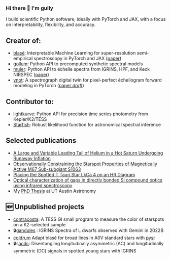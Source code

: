 ### Hi there 👋 I'm gully
I build scientific Python software, ideally with PyTorch and JAX, with a focus on interpretability, flexibility, and accuracy.

## Creator of:
- [blasé](https://blase.readthedocs.io): Interpretable Machine Learning for super-resolution semi-empirical spectroscopy in PyTorch and JAX ([paper](https://ui.adsabs.harvard.edu/abs/2022ApJ...941..200G/abstract))
- [gollum](https://gollum-astro.readthedocs.io): Python API to precomputed synthetic spectral models
- [muler](https://muler.readthedocs.io): Python API to échelle spectra from IGRINS, HPF, and Keck NIRSPEC ([paper](https://ui.adsabs.harvard.edu/abs/2022JOSS....7.4302G/abstract))
- [ynot](https://ynot.readthedocs.io): A spectrograph digital twin for pixel-perfect échellogram forward modeling in PyTorch ([paper *draft*](https://github.com/gully/ynot/blob/master/paper/paper1/final/ms.pdf))

## Contributor to:
- [lightkurve](http://docs.lightkurve.org): Python API for precision time series photometry from Kepler/K2/TESS
- [Starfish](https://starfish.readthedocs.io): Robust likelihood function for astronomical spectral inference 


## Selected publications
- [A Large and Variable Leading Tail of Helium in a Hot Saturn Undergoing Runaway Inflation](https://ui.adsabs.harvard.edu/abs/2023arXiv230708959G/abstract)
- [Observationally Constraining the Starspot Properties of Magnetically Active M67 Sub-subgiant S1063](https://ui.adsabs.harvard.edu/abs/2022ApJ...925....5G/abstract)
- [Placing the Spotted T Tauri Star LkCa 4 on an HR Diagram](https://ui.adsabs.harvard.edu/abs/2017ApJ...836..200G/abstract)
- [Optical characterization of gaps in directly bonded Si compound optics using infrared spectroscopy](https://ui.adsabs.harvard.edu/abs/2015ApOpt..5410177G/abstract)
- My [PhD Thesis](https://ui.adsabs.harvard.edu/abs/2016PhDT.......243G/abstract) at UT Austin Astronomy

## :new: Unpublished projects
- [contracosta](https://github.com/BrownDwarf/contracosta): A TESS GI small program to measure the color of starspots on a K2-selected sample
- :lock:[gandules](https://github.com/BrownDwarf/gandules) : IGRINS Spectra of L dwarfs observed with Gemini in 2022B
- [coldrum](https://github.com/gully/coldrum) Adapt blasé for broad lines in A0V standard stars with [pysr](https://github.com/MilesCranmer/PySR)
- :lock:s[acdc](https://github.com/gully/acdc): Disentangling longitudinally asymmetric (AC) and longitudinally symmetric (DC) signals in spotted young stars with IGRINS


